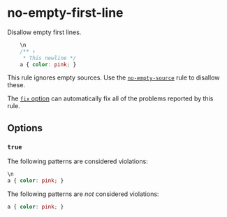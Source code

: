 # no-empty-first-line

Disallow empty first lines.

<!-- prettier-ignore -->
```css
    \n
    /** ↑
     * This newline */
    a { color: pink; }
```

This rule ignores empty sources. Use the [`no-empty-source`](https://github.com/stylelint/stylelint/tree/13.7.1/lib/rules/no-empty-source/README.md) rule to disallow these.

The [`fix` option](https://github.com/stylelint/stylelint/tree/13.7.1/docs/user-guide/usage/options.md#fix) can automatically fix all of the problems reported by this rule.

## Options

### `true`

The following patterns are considered violations:

<!-- prettier-ignore -->
```css
\n
a { color: pink; }
```

The following patterns are _not_ considered violations:

<!-- prettier-ignore -->
```css
a { color: pink; }
```

